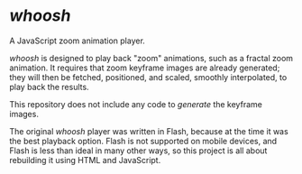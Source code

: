 *whoosh*
========

A JavaScript zoom animation player.

*whoosh* is designed to play back "zoom" animations, such as a fractal zoom animation. It requires that zoom keyframe images are already generated; they will then be fetched, positioned, and scaled, smoothly interpolated, to play back the results.

This repository does not include any code to *generate* the keyframe images.

The original *whoosh* player was written in Flash, because at the time it was the best playback option. Flash is not supported on mobile devices, and Flash is less than ideal in many other ways, so this project is all about rebuilding it using HTML and JavaScript.
